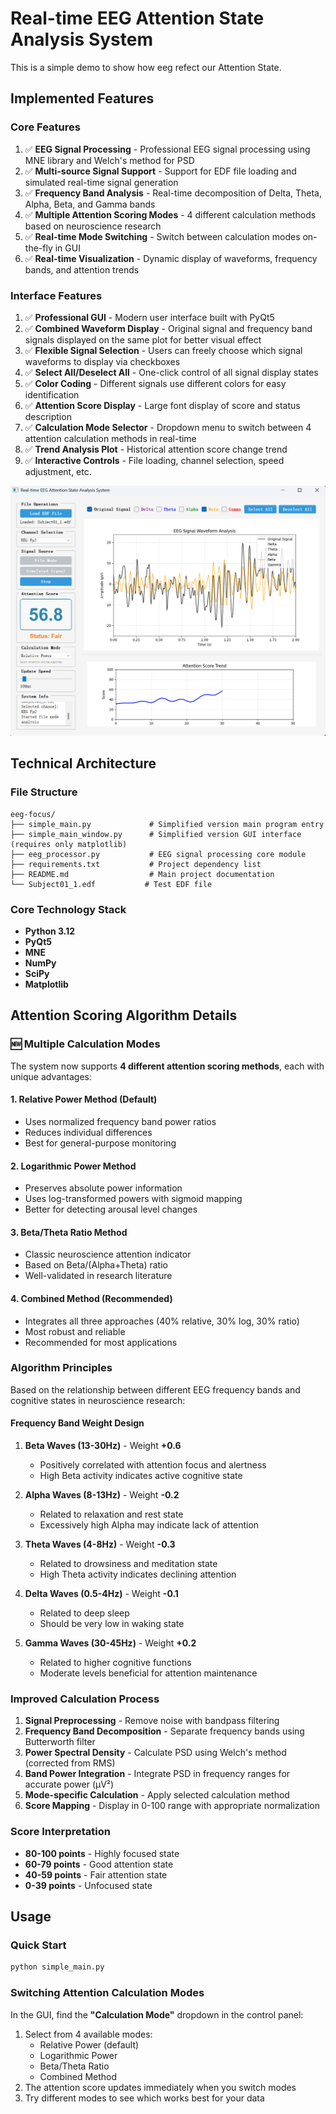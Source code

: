 # Real-time EEG Attention State Analysis System
This is a simple demo to show how eeg refect our Attention State.

## Implemented Features

### Core Features
1. ✅ **EEG Signal Processing** - Professional EEG signal processing using MNE library and Welch's method for PSD
2. ✅ **Multi-source Signal Support** - Support for EDF file loading and simulated real-time signal generation
3. ✅ **Frequency Band Analysis** - Real-time decomposition of Delta, Theta, Alpha, Beta, and Gamma bands
4. ✅ **Multiple Attention Scoring Modes** - 4 different calculation methods based on neuroscience research
5. ✅ **Real-time Mode Switching** - Switch between calculation modes on-the-fly in GUI
6. ✅ **Real-time Visualization** - Dynamic display of waveforms, frequency bands, and attention trends

### Interface Features
1. ✅ **Professional GUI** - Modern user interface built with PyQt5
2. ✅ **Combined Waveform Display** - Original signal and frequency band signals displayed on the same plot for better visual effect
3. ✅ **Flexible Signal Selection** - Users can freely choose which signal waveforms to display via checkboxes
4. ✅ **Select All/Deselect All** - One-click control of all signal display states
5. ✅ **Color Coding** - Different signals use different colors for easy identification
6. ✅ **Attention Score Display** - Large font display of score and status description
7. ✅ **Calculation Mode Selector** - Dropdown menu to switch between 4 attention calculation methods in real-time
8. ✅ **Trend Analysis Plot** - Historical attention score change trend
9. ✅ **Interactive Controls** - File loading, channel selection, speed adjustment, etc.

![systen GUI](./gui.png)

## Technical Architecture

### File Structure
```
eeg-focus/
├── simple_main.py             # Simplified version main program entry
├── simple_main_window.py      # Simplified version GUI interface (requires only matplotlib)
├── eeg_processor.py           # EEG signal processing core module
├── requirements.txt           # Project dependency list
├── README.md                  # Main project documentation
└── Subject01_1.edf           # Test EDF file
```

### Core Technology Stack
- **Python 3.12** 
- **PyQt5** 
- **MNE** 
- **NumPy** 
- **SciPy** 
- **Matplotlib** 

## Attention Scoring Algorithm Details

### 🆕 Multiple Calculation Modes

The system now supports **4 different attention scoring methods**, each with unique advantages:

#### 1. **Relative Power Method** (Default)
- Uses normalized frequency band power ratios
- Reduces individual differences
- Best for general-purpose monitoring

#### 2. **Logarithmic Power Method**
- Preserves absolute power information
- Uses log-transformed powers with sigmoid mapping
- Better for detecting arousal level changes

#### 3. **Beta/Theta Ratio Method**
- Classic neuroscience attention indicator
- Based on Beta/(Alpha+Theta) ratio
- Well-validated in research literature

#### 4. **Combined Method** (Recommended)
- Integrates all three approaches (40% relative, 30% log, 30% ratio)
- Most robust and reliable
- Recommended for most applications


### Algorithm Principles
Based on the relationship between different EEG frequency bands and cognitive states in neuroscience research:

#### Frequency Band Weight Design
1. **Beta Waves (13-30Hz)** - Weight **+0.6**
   - Positively correlated with attention focus and alertness
   - High Beta activity indicates active cognitive state

2. **Alpha Waves (8-13Hz)** - Weight **-0.2**
   - Related to relaxation and rest state
   - Excessively high Alpha may indicate lack of attention

3. **Theta Waves (4-8Hz)** - Weight **-0.3**
   - Related to drowsiness and meditation state
   - High Theta activity indicates declining attention

4. **Delta Waves (0.5-4Hz)** - Weight **-0.1**
   - Related to deep sleep
   - Should be very low in waking state

5. **Gamma Waves (30-45Hz)** - Weight **+0.2**
   - Related to higher cognitive functions
   - Moderate levels beneficial for attention maintenance

### Improved Calculation Process
1. **Signal Preprocessing** - Remove noise with bandpass filtering
2. **Frequency Band Decomposition** - Separate frequency bands using Butterworth filter
3. **Power Spectral Density** - Calculate PSD using Welch's method (corrected from RMS)
4. **Band Power Integration** - Integrate PSD in frequency ranges for accurate power (μV²)
5. **Mode-specific Calculation** - Apply selected calculation method
6. **Score Mapping** - Display in 0-100 range with appropriate normalization

### Score Interpretation
- **80-100 points** - Highly focused state
- **60-79 points** - Good attention state
- **40-59 points** - Fair attention state
- **0-39 points** - Unfocused state


## Usage

### Quick Start

```bash
python simple_main.py
```

### Switching Attention Calculation Modes

In the GUI, find the **"Calculation Mode"** dropdown in the control panel:
1. Select from 4 available modes:
   - Relative Power (default)
   - Logarithmic Power
   - Beta/Theta Ratio
   - Combined Method
2. The attention score updates immediately when you switch modes
3. Try different modes to see which works best for your data
